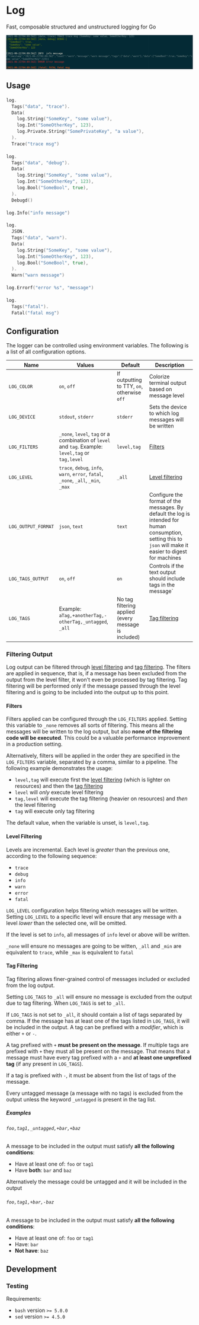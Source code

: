 # Log

Fast, composable structured and unstructured logging for Go

![Terminal output written using log](assets/log_example.jpg)

## Usage

```go
log.
  Tags("data", "trace").
  Data(
    log.String("SomeKey", "some value"),
    log.Int("SomeOtherKey", 123),
    log.Private.String("SomePrivateKey", "a value"),
  ).
  Trace("trace msg")

log.
  Tags("data", "debug").
  Data(
    log.String("SomeKey", "some value"),
    log.Int("SomeOtherKey", 123),
    log.Bool("SomeBool", true),
  ).
  Debugd()

log.Info("info message")

log.
  JSON.
  Tags("data", "warn").
  Data(
    log.String("SomeKey", "some value"),
    log.Int("SomeOtherKey", 123),
    log.Bool("SomeBool", true),
  ).
  Warn("warn message")

log.Errorf("error %s", "message")

log.
  Tags("fatal").
  Fatal("fatal msg")
```

## Configuration

The logger can be controlled using environment variables. The following is a list of all configuration options.

| Name                | Values                                                                                             | Default                                              | Description                                                                                                                                                   |
|---------------------|----------------------------------------------------------------------------------------------------|------------------------------------------------------|---------------------------------------------------------------------------------------------------------------------------------------------------------------|
| `LOG_COLOR`         | `on`, `off`                                                                                        | If outputting to TTY, `on`, otherwise `off`          | Colorize terminal output based on message level                                                                                                               |
| `LOG_DEVICE`        | `stdout`, `stderr`                                                                                 | `stderr`                                             | Sets the device to which log messages will be written                                                                                                         |
| `LOG_FILTERS`       | `_none`, `level`, `tag` or a combination of `level` and `tag`. Example: `level,tag` or `tag,level` | `level,tag`                                          | [Filters](#filters)                                                                                                                                           |
| `LOG_LEVEL`         | `trace`, `debug`, `info`, `warn`, `error`, `fatal`, `_none`, `_all`, `_min`, `_max`                | `_all`                                               | [Level filtering](#level-filtering)                                                                                                                           |
| `LOG_OUTPUT_FORMAT` | `json`, `text`                                                                                     | `text`                                               | Configure the format of the messages. By default the log is intended for human consumption, setting this to `json` will make it easier to digest for machines |
| `LOG_TAGS_OUTPUT`   | `on`, `off`                                                                                        | `on`                                                 | Controls if the text output should include tags in the message`                                                                                               |
| `LOG_TAGS`          | Example: `aTag,+anotherTag,-otherTag,_untagged`, `_all`                                            | No tag filtering applied (every message is included) | [Tag filtering](#tag-filtering)                                                                                                                               |

### Filtering Output

Log output can be filtered through [level filtering](#level-filtering) and [tag filtering](#tag-filtering).
The filters are applied in sequence, that is, if a message has been excluded from the output from the level filter, it won't even be processed by tag filtering. Tag filtering will be performed only if the message passed through the level filtering and is going to be included into the output up to this point.

#### Filters

Filters applied can be configured through the `LOG_FILTERS` applied.
Setting this variable to `_none` removes all sorts of filtering. This means all the messages will be written to the log output, but also **none of the filtering code will be executed**. This could be a valuable performance improvement in a production setting.

Alternatively, filters will be applied in the order they are specified in the `LOG_FILTERS` variable, separated by a comma, similar to a pipeline. The following example demonstrates the usage:

- `level,tag` will execute first the [level filtering](#level-filtering) (which is lighter on resources) and then the [tag filtering](#tag-filtering)
- `level` will _only_ execute level filtering
- `tag,level` will execute the tag filtering (heavier on resources) and _then_ the level filtering
- `tag` will execute only tag filtering

The default value, when the variable is unset, is `level,tag`.

#### Level Filtering

Levels are incremental. Each level is _greater_ than the previous one, according to the following sequence:

- `trace`
- `debug`
- `info`
- `warn`
- `error`
- `fatal`

`LOG_LEVEL` configuration helps filtering which messages will be written.
Setting `LOG_LEVEL` to a specific level will ensure that any message with a level _lower_ than the selected one, will be omitted.

If the level is set to `info`, all messages of `info` level or above will be written.

`_none` will ensure no messages are going to be witten, `_all` and `_min` are equivalent to `trace`, while `_max` is equivalent to `fatal`

#### Tag Filtering

Tag filtering allows finer-grained control of messages included or excluded from the log output.

Setting `LOG_TAGS` to `_all` will ensure no message is excluded from the output due to tag filtering. When `LOG_TAGS` is set to `_all`.

If `LOG_TAGS` is not set to `_all`, it should contain a list of tags separated by comma. If the message has at least one of the tags listed in `LOG_TAGS`, it will be included in the output.
A tag can be prefixed with a _modifier_, which is either `+` or `-`.

A tag prefixed with `+` **must be present on the message**. If multiple tags are prefixed with `+` they must all be present on the message. That means that a message must have every tag prefixed with a `+` and **at least one unprefixed tag** (if any present in `LOG_TAGS`).

If a tag is prefixed with `-`, it must be absent from the list of tags of the message.

Every untagged message (a message with no tags) is excluded from the output unless the keyword `_untagged` is present in the tag list.

##### Examples

###### `foo,tag1,_untagged,+bar,+baz`

A message to be included in the output must satisfy **all the following conditions**:

- Have at least one of: `foo` or `tag1`
- Have **both**: `bar` and `baz`

Alternatively the message could be untagged and it will be included in the output

###### `foo,tag1,+bar,-baz`


A message to be included in the output must satisfy **all the following conditions**:

- Have at least one of: `foo` or `tag1`
- Have: `bar`
- **Not have**: `baz`

## Development

### Testing

Requirements:

- `bash` version `>= 5.0.0`
- `sed` version `>= 4.5.0`
